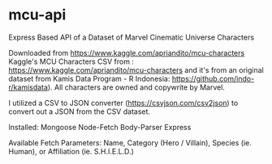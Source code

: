 # mcu-api

Express Based API of a Dataset of Marvel Cinematic Universe Characters

Downloaded from https://www.kaggle.com/apriandito/mcu-characters
Kaggle's MCU Characters CSV from : https://www.kaggle.com/apriandito/mcu-characters and it's from an original dataset from Kamis Data Program - R Indonesia: https://github.com/indo-r/kamisdata). All characters are owned and copywrite by Marvel.

I utilized a CSV to JSON converter (https://csvjson.com/csv2json) to convert out a JSON from the CSV dataset.

Installed:
Mongoose
Node-Fetch
Body-Parser
Express

Available Fetch Parameters:
Name, Category (Hero / Villain), Species (ie. Human), or Affiliation (ie. S.H.I.E.L.D.)

